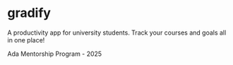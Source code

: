 # gradify
A productivity app for university students. Track your courses and goals all in one place!

Ada Mentorship Program - 2025
